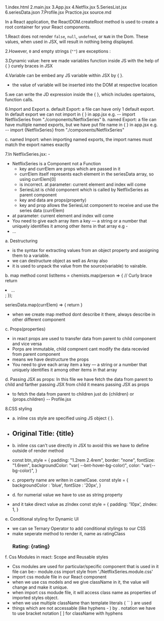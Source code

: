 1.index.html
2.main.jsx
3.App.jsx
4.Netflix.jsx
5.SeriesList.jsx
6.seriesData.json
7.Profile.jsx
Practice.jsx
source.md

In a React application, the ReactDOM.createRoot method is used to create a root container for your React components.

1.React does not render `false`, `null`, `undefned`, or `NaN` in the Dom. These values, when used in JSX, 
    will  result in nothing being displayed.

2.However, `0` and empty strings (`""`) are exceptions :

3.Dynamic value: here we made variables function inside JS with the help of { } curely braces in JSX

4.Variable can be embed any JS variable within JSX by { }.
 -   the value of variable will be inserted into the DOM at respective location

5.we can write the JD expression inside the { }, which includes opertaions, function calls.


6.Import and Export
a. default Export: a file can have only 1 default export. In default export we can not import in { } in app.jsx
    e.g. -- import NetflixSeries from "./components/NetflixSeries"
b. named Export: a file can have multiple named exports, but we have put file name in { } in app.jsx
    e.g. -- import {NetflixSeries} from "./components/NetflixSeries"

c. named Import: when importing named exports, the import names must match the export names exactly



7.In NetflixSeries.jsx: -
- NetflixSeries is a Component not a Function
    - key and currElem are props which are passed in it
    - currElem itself represents each element in the seriesData array, so using currElem[0] 
    - is incorrect.   at parameter: current element and index will come
    - SeriesList is child component which is called by NetflixSeries as parent component
    - key and data are props(property)
    - key and prop allows the SeriesList component to receive and use the series data (currElem)
- at parameter: current element and index will come
-  You need to give each array item a key — a string or a number that uniquely identifies it among other items in that array
 e.g - <li key={person.id}>...</li>

a. Destructuring
- is the syntax for extracting values from an object property and assigning them to a variable. 
- we can destructure object as well as Array also
- it is used to unpack the value from the source(variable) to vairable.

 b. map method
 const listItems = chemists.map(person => { // Curly brace
  return <li>...</li>;
});

seriesData.map(currElem) => {
          return  <SeriesList key={currElem.imdbid} data={currElem} />
         }
- when we create map method dont describe it there, always describe in other different component

c. Props(properties) 
- in react props are used to transfer data from parent to child component and vice versa
- Porps are immutable, child compnent cant modify the data recevied from parent component 
- means we have destructure the props
- You need to give each array item a key — a string or a number that uniquely identifies it among other items in that array

d. Passing JSX as props: In this file we have fetch the data from parent to child and farther passing JSX 
    from child it means passing JSX as props
- to fetch the data from parent to children just do {children} or {props.children} -- Profile.jsx


8.CSS styling
- a. inline css style are specified using JS object { }.
-    <h2 style={{margin: "1.2rem 0"}}>Original Title: {title}</h2>

- b. inline css can't use directly in JSX to avoid this we have to define outside of render method
-    const btn_style = {
      padding: "1.2rem 2.4rem",
      border: "none",
      fontSize: "1.6rem",
      backgroundColor: "var( --bnt-hover-bg-color)",
      color: "var(--bg-color)",
}

- c. property name are writen in camelCase.
    const style = {
    backgroundColor : 'blue',
    fontSize : '20px',
}

- d. for numerial value we have to use as string property
-    and it take direct value as zIndex
    const style = {
        padding: '10px',
        zIndex: 1,
}

e. Conditional styling for Dynamic UI
-  we can se Ternary Operator to add conditional stylings to our CSS
- make seperate method to render it, name as ratingClass
    <h3>Rating: <span  className = {`rating ${ratingClass}`} >{rating}</span></h3>

f. Css Modules in react: Scope and Reusable styles
- Css modules are used for particular/specific component that is used in it
 file can be:- module.css
    import style from './NetflixSeries.module.css'
- import css module file in our React component
- when we use css models and we give className in it,  the value will change and make it unique.
- when import css modude file, it will access class name as properties of imported styles object.
- when we use multiple className than template literals { `` } are used
- things which are not accessable (like hyphens - ) by . notation we have to use bracket notation [ ] for 
    className with hyphens  
    <div className={style[card-content]}>